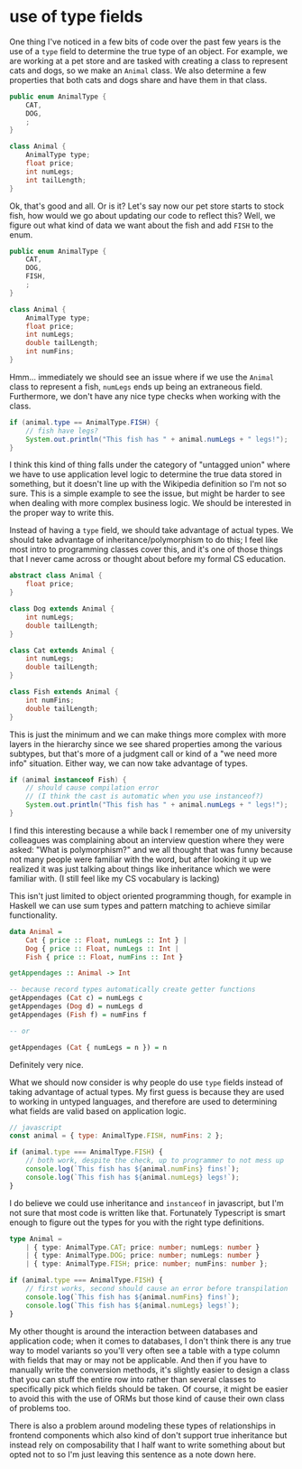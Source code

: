 # use of type fields

One thing I've noticed in a few bits of code over the past few years is the use
of a `type` field to determine the true type of an object. For example, we are
working at a pet store and are tasked with creating a class to represent cats
and dogs, so we make an `Animal` class. We also determine a few properties that
both cats and dogs share and have them in that class.

```java
public enum AnimalType {
    CAT,
    DOG,
    ;
}

class Animal {
    AnimalType type;
    float price;
    int numLegs;
    int tailLength;
}
```

Ok, that's good and all. Or is it? Let's say now our pet store starts to stock
fish, how would we go about updating our code to reflect this? Well, we figure
out what kind of data we want about the fish and add `FISH` to the enum.

```java
public enum AnimalType {
    CAT,
    DOG,
    FISH,
    ;
}

class Animal {
    AnimalType type;
    float price;
    int numLegs;
    double tailLength;
    int numFins;
}
```

Hmm... immediately we should see an issue where if we use the `Animal` class to
represent a fish, `numLegs` ends up being an extraneous field. Furthermore, we
don't have any nice type checks when working with the class.

```java
if (animal.type == AnimalType.FISH) {
    // fish have legs?
    System.out.println("This fish has " + animal.numLegs + " legs!");
}
```

I think this kind of thing falls under the category of "untagged union" where we
have to use application level logic to determine the true data stored in
something, but it doesn't line up with the Wikipedia definition so I'm not so
sure. This is a simple example to see the issue, but might be harder to see when
dealing with more complex business logic. We should be interested in the proper
way to write this.

Instead of having a `type` field, we should take advantage of actual types. We
should take advantage of inheritance/polymorphism to do this; I feel like most
intro to programming classes cover this, and it's one of those things that I
never came across or thought about before my formal CS education.

```java
abstract class Animal {
    float price;
}

class Dog extends Animal {
    int numLegs;
    double tailLength;
}

class Cat extends Animal {
    int numLegs;
    double tailLength;
}

class Fish extends Animal {
    int numFins;
    double tailLength;
}
```

This is just the minimum and we can make things more complex with more layers in
the hierarchy since we see shared properties among the various subtypes, but
that's more of a judgment call or kind of a "we need more info" situation.
Either way, we can now take advantage of types.

```java
if (animal instanceof Fish) {
    // should cause compilation error
    // (I think the cast is automatic when you use instanceof?)
    System.out.println("This fish has " + animal.numLegs + " legs!");
}
```

I find this interesting because a while back I remember one of my university
colleagues was complaining about an interview question where they were asked:
"What is polymorphism?" and we all thought that was funny because not many
people were familiar with the word, but after looking it up we realized it was
just talking about things like inheritance which we were familiar with. (I still
feel like my CS vocabulary is lacking)

This isn't just limited to object oriented programming though, for example in
Haskell we can use sum types and pattern matching to achieve similar
functionality.

```hs
data Animal =
    Cat { price :: Float, numLegs :: Int } |
    Dog { price :: Float, numLegs :: Int |
    Fish { price :: Float, numFins :: Int }

getAppendages :: Animal -> Int

-- because record types automatically create getter functions
getAppendages (Cat c) = numLegs c
getAppendages (Dog d) = numLegs d
getAppendages (Fish f) = numFins f

-- or

getAppendages (Cat { numLegs = n }) = n
```

Definitely very nice.

What we should now consider is why people do use `type` fields instead of taking
advantage of actual types. My first guess is because they are used to working in
untyped languages, and therefore are used to determining what fields are valid
based on application logic.

```js
// javascript
const animal = { type: AnimalType.FISH, numFins: 2 };

if (animal.type === AnimalType.FISH) {
	// both work, despite the check, up to programmer to not mess up
	console.log(`This fish has ${animal.numFins} fins!`);
	console.log(`This fish has ${animal.numLegs} legs!`);
}
```

I do believe we could use inheritance and `instanceof` in javascript, but I'm
not sure that most code is written like that. Fortunately Typescript is smart
enough to figure out the types for you with the right type definitions.

```ts
type Animal =
	| { type: AnimalType.CAT; price: number; numLegs: number }
	| { type: AnimalType.DOG; price: number; numLegs: number }
	| { type: AnimalType.FISH; price: number; numFins: number };

if (animal.type === AnimalType.FISH) {
	// first works, second should cause an error before transpilation
	console.log(`This fish has ${animal.numFins} fins!`);
	console.log(`This fish has ${animal.numLegs} legs!`);
}
```

My other thought is around the interaction between databases and application
code; when it comes to databases, I don't think there is any true way to model
variants so you'll very often see a table with a type column with fields that
may or may not be applicable. And then if you have to manually write the
conversion methods, it's slightly easier to design a class that you can stuff
the entire row into rather than several classes to specifically pick which
fields should be taken. Of course, it might be easier to avoid this with the use
of ORMs but those kind of cause their own class of problems too.

There is also a problem around modeling these types of relationships in frontend
components which also kind of don't support true inheritance but instead rely on
composability that I half want to write something about but opted not to so I'm
just leaving this sentence as a note down here.
